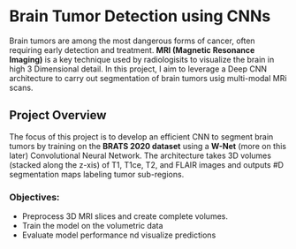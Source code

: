 # Brain Tumor Detection using CNNs

Brain tumors are among the most dangerous forms of cancer, often requiring early detection and treatment. **MRI (Magnetic Resonance Imaging)** is a key technique used by radiologisits to visualize the brain in high 3 Dimensional detail.
In this project, I aim to leverage a Deep CNN architecture to carry out segmentation of brain tumors usig multi-modal MRi scans.

## Project Overview

The focus of this project is to develop an efficient CNN to segment brain tumors by training on the **BRATS 2020 dataset** using a **W-Net** (more on this later) Convolutional Neural Network. The architecture takes 3D volumes (stacked along the z-xis) of T1, T1ce, T2, and FLAIR images and outputs #D segmentation maps labeling tumor sub-regions.

### Objectives: 

- Preprocess 3D MRI slices and create complete volumes.
- Train the model on the volumetric data
- Evaluate model performance nd visualize predictions


